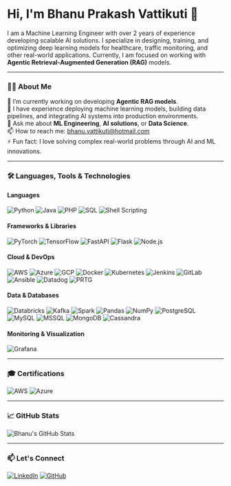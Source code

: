 # Hi, I'm Bhanu Prakash Vattikuti 👋

I am a Machine Learning Engineer with over 2 years of experience developing scalable AI solutions. I specialize in designing, training, and optimizing deep learning models for healthcare, traffic monitoring, and other real-world applications. Currently, I am focused on working with **Agentic Retrieval-Augmented Generation (RAG)** models.

---

### 👨‍💻 About Me
🌱 I’m currently working on developing **Agentic RAG models**.  
💼 I have experience deploying machine learning models, building data pipelines, and integrating AI systems into production environments.  
💬 Ask me about **ML Engineering**, **AI solutions**, or **Data Science**.  
📫 How to reach me: [bhanu.vattikuti@hotmail.com](mailto:bhanu.vattikuti@hotmail.com)  
⚡ Fun fact: I love solving complex real-world problems through AI and ML innovations.

---

### 🛠️ Languages, Tools & Technologies

#### **Languages**
![Python](https://img.shields.io/badge/Python-3776AB?style=for-the-badge&logo=python&logoColor=white)
![Java](https://img.shields.io/badge/Java-007396?style=for-the-badge&logo=java&logoColor=white)
![PHP](https://img.shields.io/badge/PHP-777BB4?style=for-the-badge&logo=php&logoColor=white)
![SQL](https://img.shields.io/badge/SQL-003B57?style=for-the-badge&logo=postgresql&logoColor=white)
![Shell Scripting](https://img.shields.io/badge/Shell_Scripting-4EAA25?style=for-the-badge&logo=gnu-bash&logoColor=white)

#### **Frameworks & Libraries**
![PyTorch](https://img.shields.io/badge/PyTorch-EE4C2C?style=for-the-badge&logo=pytorch&logoColor=white)
![TensorFlow](https://img.shields.io/badge/TensorFlow-FF6F00?style=for-the-badge&logo=tensorflow&logoColor=white)
![FastAPI](https://img.shields.io/badge/FastAPI-009688?style=for-the-badge&logo=fastapi&logoColor=white)
![Flask](https://img.shields.io/badge/Flask-000000?style=for-the-badge&logo=flask&logoColor=white)
![Node.js](https://img.shields.io/badge/Node.js-339933?style=for-the-badge&logo=node-dot-js&logoColor=white)

#### **Cloud & DevOps**
![AWS](https://img.shields.io/badge/AWS-232F3E?style=for-the-badge&logo=amazon-aws&logoColor=white)
![Azure](https://img.shields.io/badge/Azure-0078D4?style=for-the-badge&logo=microsoft-azure&logoColor=white)
![GCP](https://img.shields.io/badge/Google%20Cloud-4285F4?style=for-the-badge&logo=google-cloud&logoColor=white)
![Docker](https://img.shields.io/badge/Docker-2496ED?style=for-the-badge&logo=docker&logoColor=white)
![Kubernetes](https://img.shields.io/badge/Kubernetes-326CE5?style=for-the-badge&logo=kubernetes&logoColor=white)
![Jenkins](https://img.shields.io/badge/Jenkins-D24939?style=for-the-badge&logo=jenkins&logoColor=white)
![GitLab](https://img.shields.io/badge/GitLab-FC6D26?style=for-the-badge&logo=gitlab&logoColor=white)
![Ansible](https://img.shields.io/badge/Ansible-EE0000?style=for-the-badge&logo=ansible&logoColor=white)
![Datadog](https://img.shields.io/badge/Datadog-632CA6?style=for-the-badge&logo=datadog&logoColor=white)
![PRTG](https://img.shields.io/badge/PRTG-0072C6?style=for-the-badge&logo=prtg-network-monitor&logoColor=white)

#### **Data & Databases**
![Databricks](https://img.shields.io/badge/Databricks-FF3621?style=for-the-badge&logo=databricks&logoColor=white)
![Kafka](https://img.shields.io/badge/Apache%20Kafka-231F20?style=for-the-badge&logo=apache-kafka&logoColor=white)
![Spark](https://img.shields.io/badge/Apache%20Spark-E25A1C?style=for-the-badge&logo=apache-spark&logoColor=white)
![Pandas](https://img.shields.io/badge/Pandas-150458?style=for-the-badge&logo=pandas&logoColor=white)
![NumPy](https://img.shields.io/badge/NumPy-013243?style=for-the-badge&logo=numpy&logoColor=white)
![PostgreSQL](https://img.shields.io/badge/PostgreSQL-336791?style=for-the-badge&logo=postgresql&logoColor=white)
![MySQL](https://img.shields.io/badge/MySQL-4479A1?style=for-the-badge&logo=mysql&logoColor=white)
![MSSQL](https://img.shields.io/badge/Microsoft%20SQL%20Server-CC2927?style=for-the-badge&logo=microsoft-sql-server&logoColor=white)
![MongoDB](https://img.shields.io/badge/MongoDB-47A248?style=for-the-badge&logo=mongodb&logoColor=white)
![Cassandra](https://img.shields.io/badge/Apache%20Cassandra-1287B1?style=for-the-badge&logo=apache-cassandra&logoColor=white)

#### **Monitoring & Visualization**
![Grafana](https://img.shields.io/badge/Grafana-F46800?style=for-the-badge&logo=grafana&logoColor=white)

---

### 🎓 Certifications

 ![AWS](https://img.shields.io/badge/AWS%20Certified%20Solutions%20Architect-FF9900?style=for-the-badge&logo=amazon-aws&logoColor=white) 
 ![Azure](https://img.shields.io/badge/Microsoft%20Azure%20Fundamentals-0078D4?style=for-the-badge&logo=microsoft-azure&logoColor=white) 

---

### 📈 GitHub Stats
![Bhanu's GitHub Stats](https://github-readme-stats.vercel.app/api?username=bhanup6663&show_icons=true&theme=dark)

---

### 📫 Let's Connect

[![LinkedIn](https://img.shields.io/badge/-LinkedIn-blue?style=for-the-badge&logo=linkedin&logoColor=white&link=https://www.linkedin.com/in/bhanu-prakash-v-b9700156/)](https://www.linkedin.com/in/bhanu-prakash-v-b9700156/) 
[![GitHub](https://img.shields.io/badge/-GitHub-black?style=for-the-badge&logo=github&logoColor=white&link=https://github.com/bhanup6663)](https://github.com/bhanup6663)
